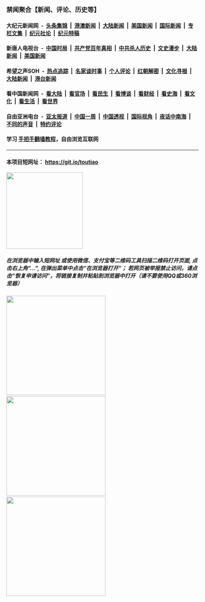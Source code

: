 ### 禁闻聚合【新闻、评论、历史等】

#### 大纪元新闻网 &nbsp;-&nbsp; [头条集锦](indexes/E头条集锦.md?t=02120744) &nbsp;|&nbsp; [港澳新闻](indexes/E港澳新闻.md?t=02120744)  &nbsp;|&nbsp; [大陆新闻](indexes/E大陆新闻.md?t=02120744) &nbsp;|&nbsp; [美国新闻](indexes/E美国新闻.md?t=02120744) &nbsp;|&nbsp; [国际新闻](indexes/E国际新闻.md?t=02120744) &nbsp;|&nbsp; [专栏文集](indexes/E专栏文集.md?t=02120744) &nbsp;|&nbsp; [纪元社论](indexes/E纪元社论.md?t=02120744) &nbsp;|&nbsp; [纪元特稿](indexes/E纪元特稿.md?t=02120744) 

#### 新唐人电视台 &nbsp;-&nbsp; [中国时局](indexes/N中国时局.md?t=02120744) &nbsp;|&nbsp; [共产党百年真相](indexes/N共产党百年真相.md?t=02120744) &nbsp;|&nbsp; [中共杀人历史](indexes/N中共杀人历史.md?t=02120744) &nbsp;|&nbsp; [文史漫步](indexes/N文史漫步.md?t=02120744) &nbsp;|&nbsp; [大陆新闻](indexes/N大陆新闻.md?t=02120744) &nbsp;|&nbsp; [美国新闻](indexes/N美国新闻.md?t=02120744)

#### 希望之声SOH &nbsp;-&nbsp; [热点追踪](indexes/H热点追踪.md?t=02120744) &nbsp;|&nbsp; [名家谈时事](indexes/H名家谈时事.md?t=02120744) &nbsp;|&nbsp; [个人评论](indexes/H个人评论.md?t=02120744)  &nbsp;|&nbsp; [红朝解密](indexes/H红朝解密.md?t=02120744) &nbsp;|&nbsp; [文化寻根](indexes/H文化寻根.md?t=02120744) &nbsp;|&nbsp; [大陆新闻](indexes/H大陆新闻.md?t=02120744) &nbsp;|&nbsp; [港台新闻](indexes/H港台新闻.md?t=02120744)

#### 看中国新闻网 &nbsp;-&nbsp; [看大陆](indexes/S看大陆.md?t=02120744) &nbsp;|&nbsp; [看官场](indexes/S看官场.md?t=02120744) &nbsp;|&nbsp; [看民生](indexes/S看民生.md?t=02120744)  &nbsp;|&nbsp; [看博谈](indexes/S看博谈.md?t=02120744) &nbsp;|&nbsp; [看财经](indexes/S看财经.md?t=02120744) &nbsp;|&nbsp; [看史海](indexes/S看史海.md?t=02120744) &nbsp;|&nbsp; [看文化](indexes/S看文化.md?t=02120744) &nbsp;|&nbsp; [看生活](indexes/S看生活.md?t=02120744) &nbsp;|&nbsp; [看世界](indexes/S看世界.md?t=02120744)

#### 自由亚洲电台 &nbsp;-&nbsp; [亚太报道](indexes/R亚太报道.md?t=02120744) &nbsp;|&nbsp; [中国一周](indexes/R中国一周.md?t=02120744) &nbsp;|&nbsp; [中国透视](indexes/R中国透视.md?t=02120744)  &nbsp;|&nbsp; [国际视角](indexes/R国际视角.md?t=02120744) &nbsp;|&nbsp; [夜话中南海](indexes/R夜话中南海.md?t=02120744) &nbsp;|&nbsp; [不同的声音](indexes/R不同的声音.md?t=02120744) &nbsp;|&nbsp; [特约评论](indexes/R特约评论.md?t=02120744)

#### 学习 [手把手翻墙教程](https://github.com/gfw-breaker/guides/wiki)，自由浏览互联网

----

#### 本项目短网址： https://git.io/toutiao
<img src="https://raw.githubusercontent.com/gfw-breaker/banned-news/master/scripts/img/qr.png" width="200px"/>  

##### 在浏览器中输入短网址 或使用微信、支付宝等二维码工具扫描二维码打开页面, 点击右上角"...", 在弹出菜单中点击“在浏览器打开”； 若网页被举报禁止访问，请点击“恢复申请访问”，将链接复制并粘贴到浏览器中打开（请不要使用QQ或360浏览器）

<img src="https://raw.githubusercontent.com/gfw-breaker/banned-news/master/scripts/img/1.png" width="260px"/> &nbsp; <img src="https://raw.githubusercontent.com/gfw-breaker/banned-news/master/scripts/img/2.png" width="260px"/> &nbsp; <img src="https://raw.githubusercontent.com/gfw-breaker/banned-news/master/scripts/img/3.png" width="260px"/>
